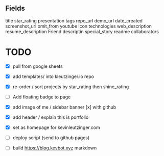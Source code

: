 ## Fields

title star_rating presentation tags repo_url demo_url date_created screenshot_url omit_from youtube icon technologies web_description resume_description Friend descriptin special_story readme collaborators

# TODO

- [x] pull from google sheets
- [x] add templates/ into kleutzinger.io repo
- [x] re-order / sort projects by star_rating then shine_rating
- [ ] Add floating badge to page
- [x] add image of me / sidebar banner
    [x] with github
- [x] add header / explain this is portfolio
- [x] set as homepage for kevinleutzinger.com
- [ ] deploy script (send to github pages)
- [ ] build https://blog.kevbot.xyz markdown

